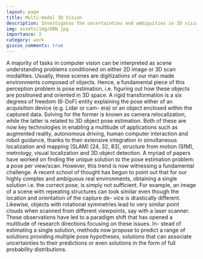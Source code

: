 ```yaml
---
layout: page
title: Multi-modal 3D Vision
description: Investigates the uncertainties and ambiguities in 3D vision problems such as pose estimation, reconstruction and etc.
img: assets/img/DBN.jpg
importance: 2
category: work
giscus_comments: true
---
```


A majority of tasks in computer vision can be interpreted as scene understanding problems conditioned on either 2D image or 3D scan modalities. Usually, these scenes are digitizations of our man made environments composed of objects. Hence, a fundamental piece of this perception problem is pose estimation, i.e. figuring out how these objects are positioned and oriented in 3D space. A rigid transformation is a six degrees of freedom (6-DoF) entity explaining the pose either of an acquisition device (e.g. Lidar or cam- era) or an object enclosed within the captured data. Solving for the former is known as camera relocalization, while the latter is related to 3D object pose estimation. Both of these are now key technologies in enabling a multitude of applications such as augmented reality, autonomous driving, human computer interaction and robot guidance, thanks to their extensive integration in simultaneous localization and mapping (SLAM) [24, 32, 83], structure from motion (SfM), metrology, visual localization and 3D object detection.
A myriad of papers have worked on finding the unique solution to the pose estimation problem: a pose per view/scan. However, this trend is now witnessing a fundamental challenge. A recent school of thought has begun to point out that for our highly complex and ambiguous real environments, obtaining a single solution i.e. the correct pose, is simply not sufficient. For example, an image of a scene with repeating structures can look similar even though the location and orientation of the capture de- vice is drastically different. Likewise, objects with rotational symmetries lead to very similar point clouds when scanned from different viewpoints, say with a laser scanner. These observations have led to a paradigm shift that has opened a multitude of research directions focusing on these issues. In- stead of estimating a single solution, methods now propose to predict a range of solutions providing multiple pose hypotheses, solutions that can associate uncertainties to their predictions or even solutions in the form of full probability distributions.
